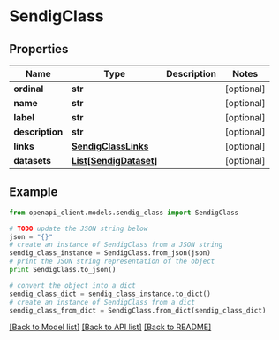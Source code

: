 # SendigClass


## Properties
Name | Type | Description | Notes
------------ | ------------- | ------------- | -------------
**ordinal** | **str** |  | [optional] 
**name** | **str** |  | [optional] 
**label** | **str** |  | [optional] 
**description** | **str** |  | [optional] 
**links** | [**SendigClassLinks**](SendigClassLinks.md) |  | [optional] 
**datasets** | [**List[SendigDataset]**](SendigDataset.md) |  | [optional] 

## Example

```python
from openapi_client.models.sendig_class import SendigClass

# TODO update the JSON string below
json = "{}"
# create an instance of SendigClass from a JSON string
sendig_class_instance = SendigClass.from_json(json)
# print the JSON string representation of the object
print SendigClass.to_json()

# convert the object into a dict
sendig_class_dict = sendig_class_instance.to_dict()
# create an instance of SendigClass from a dict
sendig_class_from_dict = SendigClass.from_dict(sendig_class_dict)
```
[[Back to Model list]](../README.md#documentation-for-models) [[Back to API list]](../README.md#documentation-for-api-endpoints) [[Back to README]](../README.md)


